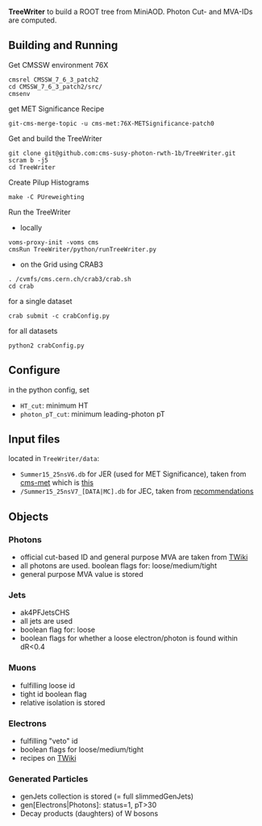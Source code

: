 **TreeWriter** to build a ROOT tree from MiniAOD. Photon Cut- and MVA-IDs are computed.

## Building and Running ##
Get CMSSW environment 76X

```
cmsrel CMSSW_7_6_3_patch2
cd CMSSW_7_6_3_patch2/src/
cmsenv
```
get MET Significance Recipe

```
git-cms-merge-topic -u cms-met:76X-METSignificance-patch0
```
Get and build the TreeWriter

```
git clone git@github.com:cms-susy-photon-rwth-1b/TreeWriter.git
scram b -j5
cd TreeWriter
```
Create Pilup Histograms

```
make -C PUreweighting
```
Run the TreeWriter
- locally
```
voms-proxy-init -voms cms
cmsRun TreeWriter/python/runTreeWriter.py
```
- on the Grid using CRAB3
```
. /cvmfs/cms.cern.ch/crab3/crab.sh
cd crab
```
for a single dataset
```
crab submit -c crabConfig.py
```
for all datasets
```
python2 crabConfig.py
```

## Configure ##
in the python config, set
- `HT_cut`: minimum HT
- `photon_pT_cut`: minimum leading-photon pT

## Input files ##
located in `TreeWriter/data`:
- `Summer15_25nsV6.db` for JER (used for MET Significance), taken from [cms-met](https://github.com/cms-met/cmssw/blob/f0ac9b3e56e85d03c8dbe6e5cb101274fb356520/RecoMET/METProducers/test/Summer15_25nsV6.db) which is [this](https://github.com/cms-jet/JRDatabase/blob/aa321717d57773d074b5d328c5e71d473e7cf836/SQLiteFiles/Summer15_25nsV6_MC.db)
- `/Summer15_25nsV7_[DATA|MC].db` for JEC, taken from [recommendations](https://twiki.cern.ch/twiki/bin/view/CMS/JECDataMC)

## Objects ##
### Photons ###
- official cut-based ID and general purpose MVA are taken from [TWiki](https://twiki.cern.ch/twiki/bin/view/CMS/EgammaIDRecipesRun2)
- all photons are used. boolean flags for: loose/medium/tight
- general purpose MVA value is stored

### Jets ###
- ak4PFJetsCHS
- all jets are used
- boolean flag for: loose
- boolean flags for whether a loose electron/photon is found within dR<0.4

### Muons ###
- fulfilling loose id
- tight id boolean flag
- relative isolation is stored

### Electrons ###
- fulfilling "veto" id
- boolean flags for loose/medium/tight
- recipes on [TWiki](https://twiki.cern.ch/twiki/bin/view/CMS/EgammaIDRecipesRun2)

### Generated Particles ###
- genJets collection is stored (= full slimmedGenJets)
- gen[Electrons|Photons]: status=1, pT>30
- Decay products (daughters) of W bosons
